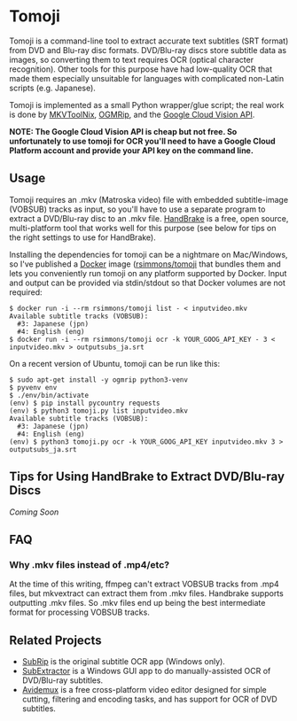 # Tomoji

Tomoji is a command-line tool to extract accurate text subtitles (SRT format) from DVD and Blu-ray disc formats. DVD/Blu-ray discs store subtitle data as images, so converting them to text requires OCR (optical character recognition). Other tools for this purpose have had low-quality OCR that made them especially unsuitable for languages with complicated non-Latin scripts (e.g. Japanese).

Tomoji is implemented as a small Python wrapper/glue script; the real work is done by [MKVToolNix](https://mkvtoolnix.download/), [OGMRip](http://ogmrip.sourceforge.net/), and the [Google Cloud Vision API](https://cloud.google.com/vision/).

**NOTE: The Google Cloud Vision API is cheap but not free. So unfortunately to use tomoji for OCR you'll need to have a Google Cloud Platform account and provide your API key on the command line.**

## Usage

Tomoji requires an .mkv (Matroska video) file with embedded subtitle-image (VOBSUB) tracks as input, so you'll have to use a separate program to extract a DVD/Blu-ray disc to an .mkv file. [HandBrake](https://handbrake.fr/) is a free, open source, multi-platform tool that works well for this purpose (see below for tips on the right settings to use for HandBrake).

Installing the dependencies for tomoji can be a nightmare on Mac/Windows, so I've published a [Docker](https://www.docker.com/) image ([rsimmons/tomoji](https://hub.docker.com/r/rsimmons/tomoji/) that bundles them and lets you conveniently run tomoji on any platform supported by Docker. Input and output can be provided via stdin/stdout so that Docker volumes are not required:

```shell
$ docker run -i --rm rsimmons/tomoji list - < inputvideo.mkv
Available subtitle tracks (VOBSUB):
  #3: Japanese (jpn)
  #4: English (eng)
$ docker run -i --rm rsimmons/tomoji ocr -k YOUR_GOOG_API_KEY - 3 < inputvideo.mkv > outputsubs_ja.srt
```

On a recent version of Ubuntu, tomoji can be run like this:

```shell
$ sudo apt-get install -y ogmrip python3-venv
$ pyvenv env
$ ./env/bin/activate
(env) $ pip install pycountry requests
(env) $ python3 tomoji.py list inputvideo.mkv
Available subtitle tracks (VOBSUB):
  #3: Japanese (jpn)
  #4: English (eng)
(env) $ python3 tomoji.py ocr -k YOUR_GOOG_API_KEY inputvideo.mkv 3 > outputsubs_ja.srt
```

## Tips for Using HandBrake to Extract DVD/Blu-ray Discs

*Coming Soon*

## FAQ

### Why .mkv files instead of .mp4/etc?

At the time of this writing, ffmpeg can't extract VOBSUB tracks from .mp4 files, but mkvextract can extract them from .mkv files. Handbrake supports outputting .mkv files. So .mkv files end up being the best intermediate format for processing VOBSUB tracks.

## Related Projects

- [SubRip](http://zuggy.wz.cz/) is the original subtitle OCR app (Windows only).
- [SubExtractor](https://subextractor.codeplex.com/) is a Windows GUI app to do manually-assisted OCR of DVD/Blu-ray subtitles.
- [Avidemux](http://avidemux.sourceforge.net/) is a free cross-platform video editor designed for simple cutting, filtering and encoding tasks, and has support for OCR of DVD subtitles.
